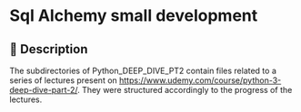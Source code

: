 # Sql Alchemy small development

## 📜 Description
The subdirectories of Python_DEEP_DIVE_PT2 contain files related to a series of 
lectures present on https://www.udemy.com/course/python-3-deep-dive-part-2/.
They were structured accordingly to the progress of the lectures. 


